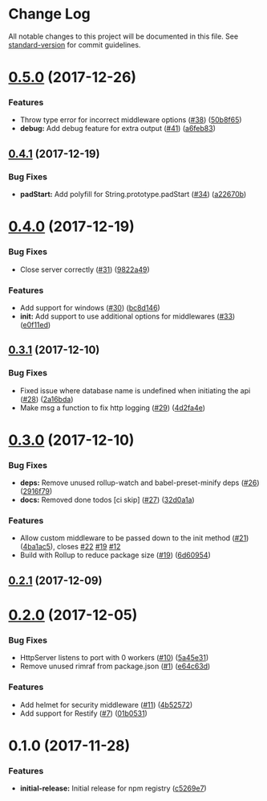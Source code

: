 # Change Log

All notable changes to this project will be documented in this file. See [standard-version](https://github.com/conventional-changelog/standard-version) for commit guidelines.

<a name="0.5.0"></a>
# [0.5.0](https://github.com/popcorn-official/pop-api/compare/v0.4.1...v0.5.0) (2017-12-26)


### Features

* Throw type error for incorrect middleware options ([#38](https://github.com/popcorn-official/pop-api/issues/38)) ([50b8f65](https://github.com/popcorn-official/pop-api/commit/50b8f65))
* **debug:** Add debug feature for extra output ([#41](https://github.com/popcorn-official/pop-api/issues/41)) ([a6feb83](https://github.com/popcorn-official/pop-api/commit/a6feb83))



<a name="0.4.1"></a>
## [0.4.1](https://github.com/popcorn-official/pop-api/compare/v0.4.0...v0.4.1) (2017-12-19)


### Bug Fixes

* **padStart:** Add polyfill for String.prototype.padStart ([#34](https://github.com/popcorn-official/pop-api/issues/34)) ([a22670b](https://github.com/popcorn-official/pop-api/commit/a22670b))



<a name="0.4.0"></a>
# [0.4.0](https://github.com/popcorn-official/pop-api/compare/v0.3.1...v0.4.0) (2017-12-19)


### Bug Fixes

* Close server correctly ([#31](https://github.com/popcorn-official/pop-api/issues/31)) ([9822a49](https://github.com/popcorn-official/pop-api/commit/9822a49))


### Features

* Add support for windows ([#30](https://github.com/popcorn-official/pop-api/issues/30)) ([bc8d146](https://github.com/popcorn-official/pop-api/commit/bc8d146))
* **init:** Add support to use additional options for middlewares ([#33](https://github.com/popcorn-official/pop-api/issues/33)) ([e0f11ed](https://github.com/popcorn-official/pop-api/commit/e0f11ed))



<a name="0.3.1"></a>
## [0.3.1](https://github.com/popcorn-official/pop-api/compare/v0.3.0...v0.3.1) (2017-12-10)


### Bug Fixes

* Fixed issue where database name is undefined when initiating the api ([#28](https://github.com/popcorn-official/pop-api/issues/28)) ([2a16bda](https://github.com/popcorn-official/pop-api/commit/2a16bda))
* Make msg a function to fix http logging ([#29](https://github.com/popcorn-official/pop-api/issues/29)) ([4d2fa4e](https://github.com/popcorn-official/pop-api/commit/4d2fa4e))



<a name="0.3.0"></a>
# [0.3.0](https://github.com/popcorn-official/pop-api/compare/v0.2.1...v0.3.0) (2017-12-10)


### Bug Fixes

* **deps:** Remove unused rollup-watch and babel-preset-minify deps ([#26](https://github.com/popcorn-official/pop-api/issues/26)) ([2916f79](https://github.com/popcorn-official/pop-api/commit/2916f79))
* **docs:** Removed done todos [ci skip] ([#27](https://github.com/popcorn-official/pop-api/issues/27)) ([32d0a1a](https://github.com/popcorn-official/pop-api/commit/32d0a1a))


### Features

* Allow custom middleware to be passed down to the init method ([#21](https://github.com/popcorn-official/pop-api/issues/21)) ([4ba1ac5](https://github.com/popcorn-official/pop-api/commit/4ba1ac5)), closes [#22](https://github.com/popcorn-official/pop-api/issues/22) [#19](https://github.com/popcorn-official/pop-api/issues/19) [#12](https://github.com/popcorn-official/pop-api/issues/12)
* Build with Rollup to reduce package size ([#19](https://github.com/popcorn-official/pop-api/issues/19)) ([6d60954](https://github.com/popcorn-official/pop-api/commit/6d60954))



<a name="0.2.1"></a>
## [0.2.1](https://github.com/popcorn-official/pop-api/compare/v0.2.0...v0.2.1) (2017-12-09)



<a name="0.2.0"></a>
# [0.2.0](https://github.com/popcorn-official/pop-api/compare/v0.1.0...v0.2.0) (2017-12-05)


### Bug Fixes

* HttpServer listens to port with 0 workers ([#10](https://github.com/popcorn-official/pop-api/issues/10)) ([5a45e31](https://github.com/popcorn-official/pop-api/commit/5a45e31))
* Remove unused rimraf from package.json ([#1](https://github.com/popcorn-official/pop-api/issues/1)) ([e64c63d](https://github.com/popcorn-official/pop-api/commit/e64c63d))


### Features

* Add helmet for security middleware ([#11](https://github.com/popcorn-official/pop-api/issues/11)) ([4b52572](https://github.com/popcorn-official/pop-api/commit/4b52572))
* Add support for Restify ([#7](https://github.com/popcorn-official/pop-api/issues/7)) ([01b0531](https://github.com/popcorn-official/pop-api/commit/01b0531))



<a name="0.1.0"></a>
# 0.1.0 (2017-11-28)


### Features

* **initial-release:** Initial release for npm registry ([c5269e7](https://github.com/popcorn-official/pop-api/commit/c5269e7))
